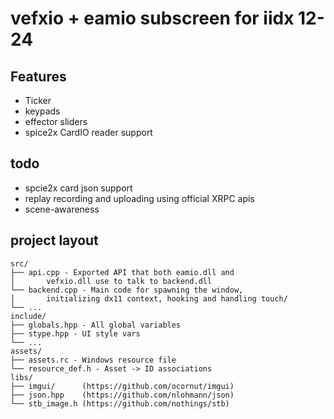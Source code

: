 ﻿# vefxio + eamio subscreen for iidx 12-24


## Features
- Ticker
- keypads
- effector sliders
- spice2x CardIO reader support
## todo
- spcie2x card json support
- replay recording and uploading using official XRPC apis
- scene-awareness


## project layout
```
src/
├── api.cpp - Exported API that both eamio.dll and
│       vefxio.dll use to talk to backend.dll
└── backend.cpp - Main code for spawning the window,
│       initializing dx11 context, hooking and handling touch/
└── ...
include/
├── globals.hpp - All global variables
├── stype.hpp - UI style vars
└── ...
assets/
├── assets.rc - Windows resource file
└── resource_def.h - Asset -> ID associations
libs/
├── imgui/      (https://github.com/ocornut/imgui)
├── json.hpp    (https://github.com/nlohmann/json)
└── stb_image.h (https://github.com/nothings/stb)
```
